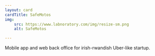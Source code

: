 ```yaml
---
layout: card
cardTitle: SafeMotos
img:
    src: https://www.labnoratory.com/img/resize-sm.png
    alt: SafeMotos

---
```

Mobile app and web back office for irish-rwandish Uber-like startup.
